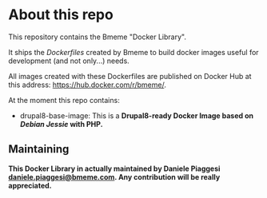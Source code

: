 # About this repo

This repository contains the Bmeme "Docker Library".

It ships the <i>Dockerfiles</i> created by Bmeme to build docker 
images useful for development (and not only...) needs.

All images created with these Dockerfiles are published on 
Docker Hub at this address: https://hub.docker.com/r/bmeme/. 

At the moment this repo contains:

- drupal8-base-image: This is a <b>Drupal8-ready Docker Image<b> 
based on <i>Debian Jessie</i> with PHP. 
 
## Maintaining
This Docker Library in actually maintained by Daniele Piaggesi 
<daniele.piaggesi@bmeme.com>. Any contribution will be really 
appreciated.
